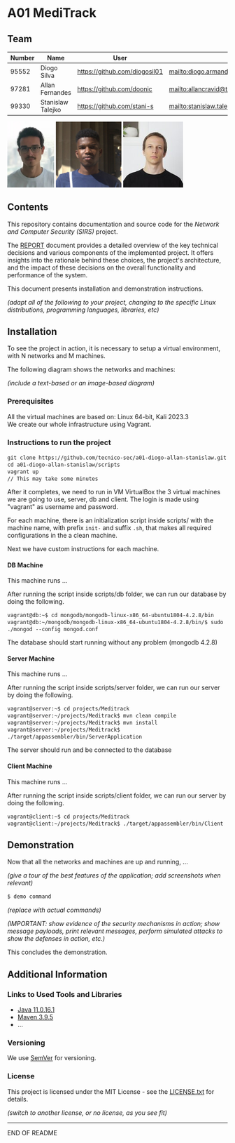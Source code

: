 # A01 MediTrack 

## Team

| Number | Name              | User                             | E-mail                              |
| -------|-------------------|----------------------------------| ------------------------------------|
| 95552  | Diogo Silva       | <https://github.com/diogosil01>   | <mailto:diogo.armando.barreiro.da.silva@tecnico.ulisboa.pt>   |
| 97281  | Allan Fernandes   | <https://github.com/doonic>     | <mailto:allancravid@tecnico.ulisboa.pt>     |
| 99330  | Stanislaw Talejko | <https://github.com/stani-s>    | <mailto:stanislaw.talejko@tecnico.ulisboa.pt> |

<img src='img/diogo.png' height='150'> <img src='img/allan.jpg' height='150'> <img src='img/stas.jpg' height='150'>


## Contents

This repository contains documentation and source code for the *Network and Computer Security (SIRS)* project.

The [REPORT](REPORT.md) document provides a detailed overview of the key technical decisions and various components of the implemented project.
It offers insights into the rationale behind these choices, the project's architecture, and the impact of these decisions on the overall functionality and performance of the system.

This document presents installation and demonstration instructions.

*(adapt all of the following to your project, changing to the specific Linux distributions, programming languages, libraries, etc)*

## Installation

To see the project in action, it is necessary to setup a virtual environment, with N networks and M machines.  

The following diagram shows the networks and machines:

*(include a text-based or an image-based diagram)*

### Prerequisites

All the virtual machines are based on: Linux 64-bit, Kali 2023.3  
We create our whole infrastructure using Vagrant.

### Instructions to run the project
```
git clone https://github.com/tecnico-sec/a01-diogo-allan-stanislaw.git
cd a01-diogo-allan-stanislaw/scripts
vagrant up 
// This may take some minutes
```

After it completes, we need to run in VM VirtualBox the 3 virtual machines we are going to use, server, db and client.
The login is made using "vagrant" as username and password.

For each machine, there is an initialization script inside scripts/<vm-name>  with the machine name, with prefix `init-` and suffix `.sh`, that makes all required configurations in the a clean machine.

Next we have custom instructions for each machine.

#### DB Machine 

This machine runs ...

After running the script inside scripts/db folder, we can run our database by doing the following.

```
vagrant@db:~$ cd mongodb/mongodb-linux-x86_64-ubuntu1804-4.2.8/bin
vagrant@db:~/mongodb/mongodb-linux-x86_64-ubuntu1804-4.2.8/bin/$ sudo ./mongod --config mongod.conf
```
The database should start running without any problem (mongodb 4.2.8)

#### Server Machine 
This machine runs ...

After running the script inside scripts/server folder, we can run our server by doing the following.

```
vagrant@server:~$ cd projects/Meditrack
vagrant@server:~/projects/Meditrack$ mvn clean compile
vagrant@server:~/projects/Meditrack$ mvn install
vagrant@server:~/projects/Meditrack$ ./target/appassembler/bin/ServerApplication
```

The server should run and be connected to the database

#### Client Machine
This machine runs ...

After running the script inside scripts/client folder, we can run our server by doing the following.

```
vagrant@client:~$ cd projects/Meditrack 
vagrant@client:~/projects/Meditrack$ ./target/appassembler/bin/Client
```

## Demonstration

Now that all the networks and machines are up and running, ...

*(give a tour of the best features of the application; add screenshots when relevant)*

```sh
$ demo command
```

*(replace with actual commands)*

*(IMPORTANT: show evidence of the security mechanisms in action; show message payloads, print relevant messages, perform simulated attacks to show the defenses in action, etc.)*

This concludes the demonstration.

## Additional Information

### Links to Used Tools and Libraries

- [Java 11.0.16.1](https://openjdk.java.net/)
- [Maven 3.9.5](https://maven.apache.org/)
- ...

### Versioning

We use [SemVer](http://semver.org/) for versioning.  

### License

This project is licensed under the MIT License - see the [LICENSE.txt](LICENSE.txt) for details.

*(switch to another license, or no license, as you see fit)*

----
END OF README
